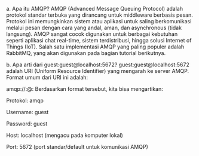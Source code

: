 a. Apa itu AMQP?
AMQP (Advanced Message Queuing Protocol) adalah protokol standar terbuka yang dirancang untuk middleware berbasis pesan. Protokol ini memungkinkan sistem atau aplikasi untuk saling berkomunikasi melalui pesan dengan cara yang andal, aman, dan asynchronous (tidak langsung). AMQP sangat cocok digunakan untuk berbagai kebutuhan seperti aplikasi chat real-time, sistem terdistribusi, hingga solusi Internet of Things (IoT). Salah satu implementasi AMQP yang paling populer adalah RabbitMQ, yang akan digunakan pada bagian tutorial berikutnya.

b. Apa arti dari guest:guest@localhost:5672?
guest:guest@localhost:5672 adalah URI (Uniform Resource Identifier) yang mengarah ke server AMQP. Format umum dari URI ini adalah:

amqp://<username>:<password>@<hostname>:<port>
Berdasarkan format tersebut, kita bisa mengartikan:

Protokol: amqp

Username: guest

Password: guest

Host: localhost (mengacu pada komputer lokal)

Port: 5672 (port standar/default untuk komunikasi AMQP)

